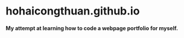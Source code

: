 # hohaicongthuan.github.io

#### My attempt at learning how to code a webpage portfolio for myself.
